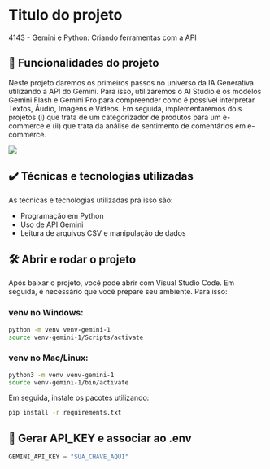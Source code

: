 # Titulo do projeto

4143 - Gemini e Python: Criando ferramentas com a API

## 🔨 Funcionalidades do projeto

Neste projeto daremos os primeiros passos no universo da IA Generativa utilizando a API do Gemini. Para isso, utilizaremos o AI Studio e os modelos Gemini Flash e Gemini Pro para compreender como é possível interpretar Textos, Áudio, Imagens e Vídeos. Em seguida, implementaremos dois projetos (i) que trata de um categorizador de produtos para um e-commerce e (ii) que trata da análise de sentimento de comentários em e-commerce.

![](img/amostra.gif)

## ✔️ Técnicas e tecnologias utilizadas

As técnicas e tecnologias utilizadas pra isso são:

- Programação em Python
- Uso de API Gemini
- Leitura de arquivos CSV e manipulação de dados


## 🛠️ Abrir e rodar o projeto

Após baixar o projeto, você pode abrir com Visual Studio Code. Em seguida, é necessário que você prepare seu ambiente. Para isso:

### venv no Windows:

```bash
python -m venv venv-gemini-1
source venv-gemini-1/Scripts/activate
```

### venv no Mac/Linux:

```bash
python3 -m venv venv-gemini-1
source venv-gemini-1/bin/activate
```

Em seguida, instale os pacotes utilizando:

```bash
pip install -r requirements.txt
```

## 🔑 Gerar API_KEY e associar ao .env

```python
GEMINI_API_KEY = "SUA_CHAVE_AQUI"
```
